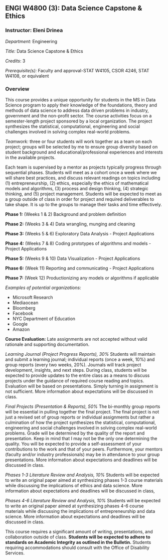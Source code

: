 ## ENGI W4800 (3): Data Science Capstone & Ethics
### Instructor: Eleni Drinea

*Department:* Engineering

*Title:* Data Science Capstone & Ethics

*Credits*: 3

*Prerequisite(s):* Faculty and approval-STAT W4105, CSOR 4246, STAT W4108, or equivalent

### Overview

This course provides a unique opportunity for students in the MS in Data Science program to apply their knowledge of the foundations, theory and methods of data science to address data driven problems in industry, government and the non-profit sector. The course activities focus on a semester-length project sponsored by a local organization. The project synthesizes the statistical, computational, engineering and social challenges involved in solving complex real-world problems.

*Teamwork:* three or four students will work together as a team on each project; groups will be selected by me to ensure group diversity based on student background and educational/professional experiences and interests in the available projects.

Each team is supervised by a mentor as projects typically progress through sequential phases. Students will meet as a cohort once a week where we will share best practices, and discuss relevant readings on topics including (1) entrepreneurship, (2) ethics, especially the ethics of mathematical models and algorithms, (3) process and design thinking, (4) strategic thinking, and (5) project management. Students will be expected to meet as a group outside of class in order for project and required deliverables to take shape. It is up to the groups to manage their tasks and time effectively.

**Phase 1:** (Weeks 1 & 2)
Background and problem definition

**Phase 2:** (Weeks 3 & 4)
Data wrangling, munging and cleaning

**Phase 3:** (Weeks 5 & 6)
Exploratory Data Analysis - Project Applications

**Phase 4:** (Weeks 7 & 8)
Coding prototypes of algorithms and models - Project Applications

**Phase 5:** (Weeks 9 & 10)
Data Visualization - Project Applications

**Phase 6:** (Week 11)
Reporting and communicating - Project Applications

**Phase 7:** (Week 12)
Productionizing any models or algorithms if applicable

*Examples of potential organizations:*

+ Microsoft Research
+ Mediaocean
+ Bloomberg
+ Facebook
+ NYC Department of Education
+ Google
+ Amazon

**Course Evaluation:** Late assignments are not accepted without valid rationale and supporting documentation.

*Learning Journal (Project Progress Reports), 30%*
Students will maintain and submit a learning journal; individual reports (once a week, 10%) and group reports (every two weeks, 20%). Journals will track project development, insights, and next steps. During class, students will be expected to provide updates to the entire class as a means to discuss projects under the guidance of required course reading and topics. Evaluation will be based on presentations. Simply turning in assignment is not sufficient. More information about expectations will be discussed in class.



*Final Projects (Presentation & Reports), 50%*
The bi-monthly group reports will be essential in pulling together the final project. The final project is not just a revised set of group reports or individual assignments but rather a culmination of how the project synthesizes the statistical, computational, engineering and social challenges involved in solving complex real-world problems. Grade will be determined by the quality of the report and presentation. Keep in mind that I may not be the only one determining the quality. You will be expected to provide a self-assessment of your contributions to the work and that of your peers. Furthermore, your mentors (faculty and/or industry professionals) may be in attendance to your group presentations. More information about expectations and deadlines will be discussed in class.

*Phases 1-3 Literature Review and Analysis, 10%*
Students will be expected to write an original paper aimed at synthesizing phases 1-3 course materials while discussing the implications of ethics and data science. More information about expectations and deadlines will be discussed in class,

*Phases 4-6 Literature Review and Analysis, 10%*
Students will be expected to write an original paper aimed at synthesizing phases 4-6 course materials while discussing the implications of entrepreneurship and data science. More information about expectations and deadlines will be discussed in class.

This course requires a significant amount of writing, presentations, and collaboration outside of class. **Students will be expected to adhere to standards on Academic Integrity as outlined in the Bulletin.**
Students requiring accommodations should consult with the Office of Disability Services.

